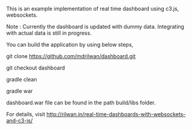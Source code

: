 This is an example implementation of real time dashboard using c3.js, websockets.

Note : Currently the dashboard is updated with dummy data. Integrating with actual data is still in progress.


You can build the application by using below steps,

git clone https://github.com/mdrilwan/dashboard.git

git checkout dashboard

gradle clean

gradle war


dashboard.war file can be found in the path build/libs folder.

For details, visit http://rilwan.in/real-time-dashboards-with-websockets-and-c3-js/

